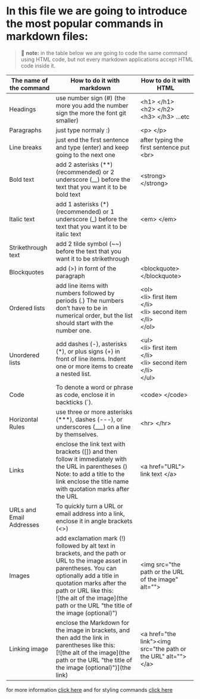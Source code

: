# In this file we are going to introduce the most popular commands in markdown files:
> :memo: **note:** in the table below we are going to code the same command using HTML code, but not every markdown applications accept HTML code inside it.




| The name of the command     | How to do it with markdown                                              | How to do it with HTML |
|-----------------------------|-------------------------------------------------------------------------|------------------------|
| Headings                    | use number sign (#) (the more you add the number sign the more the font git smaller)| \<h1\> \</h1\> <br> \<h2\> \</h2\> <br> \<h3\> \</h3\> ...etc |
| Paragraphs                  | just type normaly :)                                                    | \<p\> \</p\> |
| Line breaks                 | just end the first sentence and type (enter) and keep going to the next one | after typing the first sentence put \<br\> |
| Bold text                   | add 2 asterisks (\*\*) (recommended) or 2 underscore (\_\_) before the text that you want it to be bold text | \<strong\> \</strong\> |
| Italic text                 | add 1 asterisks (\*) (recommended) or 1 underscore (\_) before the text that you want it to be italic text | \<em\> \</em\> |
| Strikethrough text          | add 2 tilde symbol (\~\~) before the text that you want it to be strikethrough | 
| Blockquotes                 | add (\>) in fornt of the paragraph                                 | \<blockquote\> \</blockquote\> |
| Ordered lists               | add line items with numbers followed by periods (.) The numbers don’t have to be in numerical order, but the list should start with the number one. |       \<ol\> <br> \<li\> first item \</li\> <br> \<li\> second item \</li\> <br> \</ol\> |
| Unordered lists             | add dashes (\-), asterisks (\*), or plus signs (+) in front of line items. Indent one or more items to create a nested list. | \<ul\> <br> \<li\> first item \</li\> <br> \<li\> second item \</li\> <br> \</ul\> |
| Code                        | To denote a word or phrase as code, enclose it in backticks (`). | \<code\> \</code\> |
| Horizontal Rules            | use three or more asterisks (***), dashes (---), or underscores (___) on a line by themselves. | \<hr\> \</hr\> |
| Links                       | enclose the link text with brackets ([]) and then follow it immediately with the URL in parentheses () <br> Note: to add a title to the link enclose the title name with quotation marks after the URL | \<a href="URL"\> link text \</a\> |
| URLs and Email Addresses    | To quickly turn a URL or email address into a link, enclose it in angle brackets (<>) | 
| Images                      | add exclamation mark (!) followed by alt text in brackets, and the path or URL to the image asset in parentheses. You can optionally add a title in quotation marks after the path or URL like this:<br> ![the alt of the image](the path or the URL "the title of the image (optional)") | \<img src="the path or the URL of the image" alt=""\> |
|Linking image                | enclose the Markdown for the image in brackets, and then add the link in parentheses like this: <br> [![the alt of the image](the path or the URL "the title of the image (optional)")](the link) | \<a href="the link"\>\<img src="the path or the URL" alt=""\> \</a\> |

for more information [click here](https://www.markdownguide.org/basic-syntax/)
and for styling commands [click here](https://www.markdownguide.org/hacks)
